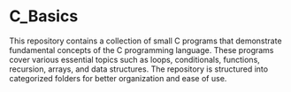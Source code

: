 # C_Basics
This repository contains a collection of small C programs that demonstrate fundamental concepts of the C programming language. These programs cover various essential topics such as loops, conditionals, functions, recursion, arrays, and data structures. The repository is structured into categorized folders for better organization and ease of use.
